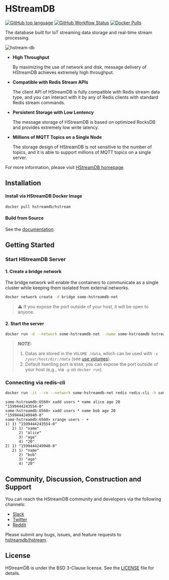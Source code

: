 # HStreamDB

[![GitHub top language](https://img.shields.io/github/languages/top/hstreamdb/hstream)](https://www.haskell.org/)
[![GitHub Workflow Status](https://img.shields.io/github/workflow/status/hstreamdb/hstream/CI)](https://github.com/hstreamdb/hstream/actions?query=workflow%3ACI)
[![Docker Pulls](https://img.shields.io/docker/pulls/hstreamdb/hstream)](https://hub.docker.com/r/hstreamdb/hstream)

The database built for IoT streaming data storage and real-time stream processing.

![hstream-db](https://cdn.jsdelivr.net/gh/hstreamdb/hstreamio-cdn@1.0.2/images/hstream-db.png)

- __High Throughput__

    By maximizing the use of network and disk, message delivery of HStreamDB achieves extremely high throughput.

- __Compatible with Redis Stream APIs__

    The client API of HStreamDB is fully compatible with Redis stream data type, and you can interact with it by any of Redis clients with standard Redis stream commands.

- __Persistent Storage with Low Lentency__

    The message storage of HStreamDB is based on optimized RocksDB and provides extremely low write latency.

- __Millions of MQTT Topics on a Single Node__

    The storage design of HStreamDB is not sensitive to the number of topics, and it is able to support millions of MQTT topics on a single server.

For more information, please visit [HStreamDB homepage](https://hstream.io).

## Installation

#### Install via HStreamDB Docker Image

```sh
docker pull hstreamdb/hstream
```

#### Build from Source

See the [documentation](https://docs.hstream.io/development/build-from-source/).

## Getting Started

### Start HStreamDB Server

#### 1. Create a bridge network

The bridge network will enable the containers to communicate as a single cluster while keeping them isolated from external networks.

```sh
docker network create -d bridge some-hstreamdb-net
```

> :warning: If you expose the port outside of your host, it will be open to anyone.

#### 2. Start the server

```sh
docker run -d --network some-hstreamdb-net --name some-hstreamdb hstreamdb/hstream
```

> **_NOTE:_**
> 1. Datas are stored in the `VOLUME /data`, which can be used with `-v /your/host/dir:/data` (see [use volumes](https://docs.docker.com/storage/volumes)).
> 2. Default lisenling port is `6560`, you can expose the port outside of your host (e.g., via `-p` on `docker run`).

### Connecting via redis-cli

```sh
docker run -it --rm --network some-hstreamdb-net redis redis-cli -h some-hstreamdb -p 6560
```

```
some-hstreamdb:6560> xadd users * name alice age 20
"1599444243554-0"
some-hstreamdb:6560> xadd users * name bob age 20
"1599444249940-0"
some-hstreamdb:6560> xrange users - +
1) 1) "1599444243554-0"
   2) 1) "name"
      2) "alice"
      3) "age"
      4) "20"
2) 1) "1599444249940-0"
   2) 1) "name"
      2) "bob"
      3) "age"
      4) "20"
```

## Community, Discussion, Construction and Support

You can reach the HStreamDB community and developers via the following channels:

- [Slack](https://slack-invite.hstream.io)
- [Twitter](https://twitter.com/HStreamDB)
- [Reddit](https://www.reddit.com/r/HStreamDB)

Please submit any bugs, issues, and feature requests to [hstreamdb/hstream](https://github.com/hstreamdb/hstream/issues).

## License

HStreamDB is under the BSD 3-Clause license. See the [LICENSE](https://github.com/hstreamdb/hstream/blob/master/LICENSE) file for details.
